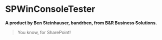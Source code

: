 ﻿# SPWinConsoleTester

**A product by Ben Steinhauser, bandrben, from B&R Business Solutions.**

> You know, for SharePoint!
